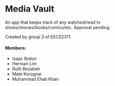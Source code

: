 # Media Vault

An app that keeps track of any watched/read tv shows/movies/books/comics/etc. Approval pending.

Created by group 3 of EECS2311.

#### Members: ####
* Isaac Ibidun
* Herman Lim
* Ruth Bezabeh
* Mate Korognai
* Muhammad Ehab Khan
